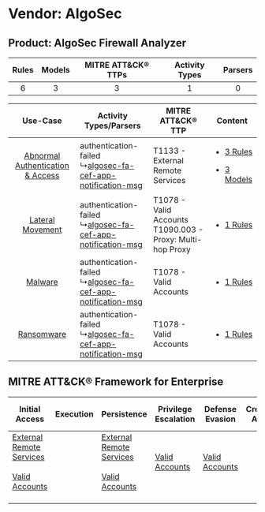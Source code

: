 Vendor: AlgoSec
===============
Product: AlgoSec Firewall Analyzer
----------------------------------
| Rules | Models | MITRE ATT&CK® TTPs | Activity Types | Parsers |
|:-----:|:------:|:------------------:|:--------------:|:-------:|
|   6   |   3    |         3          |       1        |    0    |

|    Use-Case    | Activity Types/Parsers    | MITRE ATT&CK® TTP    | Content    |
|:----:| ---- | ---- | ---- |
| [Abnormal Authentication & Access](../../../UseCases/uc_abnormal_authentication_&_access.md) |  authentication-failed<br> ↳[algosec-fa-cef-app-notification-msg](Ps/pC_algosecfacefappnotificationmsg.md)<br> | T1133 - External Remote Services<br>    | [<ul><li>3 Rules</li></ul><ul><li>3 Models</li></ul>](RM/r_m_algosec_algosec_firewall_analyzer_Abnormal_Authentication_&_Access.md) |
|    [Lateral Movement](../../../UseCases/uc_lateral_movement.md)    |  authentication-failed<br> ↳[algosec-fa-cef-app-notification-msg](Ps/pC_algosecfacefappnotificationmsg.md)<br> | T1078 - Valid Accounts<br>T1090.003 - Proxy: Multi-hop Proxy<br> | [<ul><li>1 Rules</li></ul>](RM/r_m_algosec_algosec_firewall_analyzer_Lateral_Movement.md)    |
|    [Malware](../../../UseCases/uc_malware.md)    |  authentication-failed<br> ↳[algosec-fa-cef-app-notification-msg](Ps/pC_algosecfacefappnotificationmsg.md)<br> | T1078 - Valid Accounts<br>    | [<ul><li>1 Rules</li></ul>](RM/r_m_algosec_algosec_firewall_analyzer_Malware.md)    |
|    [Ransomware](../../../UseCases/uc_ransomware.md)    |  authentication-failed<br> ↳[algosec-fa-cef-app-notification-msg](Ps/pC_algosecfacefappnotificationmsg.md)<br> | T1078 - Valid Accounts<br>    | [<ul><li>1 Rules</li></ul>](RM/r_m_algosec_algosec_firewall_analyzer_Ransomware.md)    |

MITRE ATT&CK® Framework for Enterprise
--------------------------------------
| Initial Access                                                                                                                                   | Execution | Persistence                                                                                                                                      | Privilege Escalation                                                | Defense Evasion                                                     | Credential Access | Discovery | Lateral Movement | Collection | Command and Control                                                                                                                       | Exfiltration | Impact |
| ------------------------------------------------------------------------------------------------------------------------------------------------ | --------- | ------------------------------------------------------------------------------------------------------------------------------------------------ | ------------------------------------------------------------------- | ------------------------------------------------------------------- | ----------------- | --------- | ---------------- | ---------- | ----------------------------------------------------------------------------------------------------------------------------------------- | ------------ | ------ |
| [External Remote Services](https://attack.mitre.org/techniques/T1133)<br><br>[Valid Accounts](https://attack.mitre.org/techniques/T1078)<br><br> |           | [External Remote Services](https://attack.mitre.org/techniques/T1133)<br><br>[Valid Accounts](https://attack.mitre.org/techniques/T1078)<br><br> | [Valid Accounts](https://attack.mitre.org/techniques/T1078)<br><br> | [Valid Accounts](https://attack.mitre.org/techniques/T1078)<br><br> |                   |           |                  |            | [Proxy: Multi-hop Proxy](https://attack.mitre.org/techniques/T1090/003)<br><br>[Proxy](https://attack.mitre.org/techniques/T1090)<br><br> |              |        |